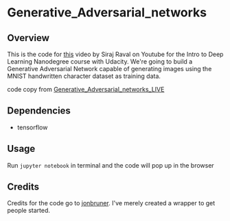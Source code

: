 # Generative_Adversarial_networks

## Overview

This is the code for [this](https://www.youtube.com/watch?v=0VPQHbMvGzg) video by Siraj Raval on Youtube for the Intro to Deep Learning Nanodegree course with Udacity. We're going to build a Generative Adversarial Network capable of generating images using the MNIST handwritten character dataset as training data. 

code copy from [Generative_Adversarial_networks_LIVE](https://github.com/llSourcell/Generative_Adversarial_networks_LIVE)

## Dependencies

* tensorflow

## Usage

Run `jupyter notebook` in terminal and the code will pop up in the browser


## Credits

Credits for the code go to [jonbruner](https://github.com/jonbruner/ezgan). I've merely created a wrapper to get people started.
